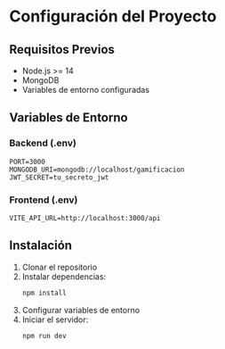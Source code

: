 # Configuración del Proyecto

## Requisitos Previos

- Node.js >= 14
- MongoDB
- Variables de entorno configuradas

## Variables de Entorno

### Backend (.env)
```env
PORT=3000
MONGODB_URI=mongodb://localhost/gamificacion
JWT_SECRET=tu_secreto_jwt
```

### Frontend (.env)
```env
VITE_API_URL=http://localhost:3000/api
```

## Instalación

1. Clonar el repositorio
2. Instalar dependencias:
   ```bash
   npm install
   ```
3. Configurar variables de entorno
4. Iniciar el servidor:
   ```bash
   npm run dev
   ```